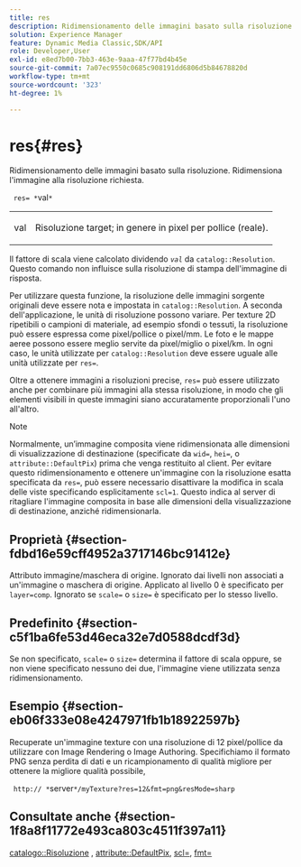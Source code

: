 ```yaml
---
title: res
description: Ridimensionamento delle immagini basato sulla risoluzione. Ridimensiona l'immagine alla risoluzione richiesta.
solution: Experience Manager
feature: Dynamic Media Classic,SDK/API
role: Developer,User
exl-id: e8ed7b00-7bb3-463e-9aaa-47f77bd4b45e
source-git-commit: 7a07ec9550c0685c908191dd6806d5b84678820d
workflow-type: tm+mt
source-wordcount: '323'
ht-degree: 1%

---
```


# res{#res}

Ridimensionamento delle immagini basato sulla risoluzione. Ridimensiona l&#39;immagine alla risoluzione richiesta.

` res= *`val`*`

<table id="simpletable_E69F3709266749C4A165C90FF18FF5AA"> 
 <tr class="strow"> 
  <td class="stentry"> <p> <span class="varname"> val </span> </p> </td> 
  <td class="stentry"> <p>Risoluzione target; in genere in pixel per pollice (reale). </p> </td> 
 </tr> 
</table>

Il fattore di scala viene calcolato dividendo *`val`* da `catalog::Resolution`. Questo comando non influisce sulla risoluzione di stampa dell&#39;immagine di risposta.

Per utilizzare questa funzione, la risoluzione delle immagini sorgente originali deve essere nota e impostata in `catalog::Resolution`. A seconda dell&#39;applicazione, le unità di risoluzione possono variare. Per texture 2D ripetibili o campioni di materiale, ad esempio sfondi o tessuti, la risoluzione può essere espressa come pixel/pollice o pixel/mm. Le foto e le mappe aeree possono essere meglio servite da pixel/miglio o pixel/km. In ogni caso, le unità utilizzate per `catalog::Resolution` deve essere uguale alle unità utilizzate per `res=`.

Oltre a ottenere immagini a risoluzioni precise, `res=` può essere utilizzato anche per combinare più immagini alla stessa risoluzione, in modo che gli elementi visibili in queste immagini siano accuratamente proporzionali l&#39;uno all&#39;altro.

>[!NOTE]
>
>Normalmente, un’immagine composita viene ridimensionata alle dimensioni di visualizzazione di destinazione (specificate da `wid=`, `hei=`, o `attribute::DefaultPix`) prima che venga restituito al client. Per evitare questo ridimensionamento e ottenere un&#39;immagine con la risoluzione esatta specificata da `res=`, può essere necessario disattivare la modifica in scala delle viste specificando esplicitamente `scl=1`. Questo indica al server di ritagliare l&#39;immagine composita in base alle dimensioni della visualizzazione di destinazione, anziché ridimensionarla.

## Proprietà {#section-fdbd16e59cff4952a3717146bc91412e}

Attributo immagine/maschera di origine. Ignorato dai livelli non associati a un&#39;immagine o maschera di origine. Applicato al livello 0 è specificato per `layer=comp`. Ignorato se `scale=` o `size=` è specificato per lo stesso livello.

## Predefinito {#section-c5f1ba6fe53d46eca32e7d0588dcdf3d}

Se non specificato, `scale=` o `size=` determina il fattore di scala oppure, se non viene specificato nessuno dei due, l&#39;immagine viene utilizzata senza ridimensionamento.

## Esempio {#section-eb06f333e08e4247971fb1b18922597b}

Recuperate un&#39;immagine texture con una risoluzione di 12 pixel/pollice da utilizzare con Image Rendering o Image Authoring. Specifichiamo il formato PNG senza perdita di dati e un ricampionamento di qualità migliore per ottenere la migliore qualità possibile,

` http:// *`server`*/myTexture?res=12&fmt=png&resMode=sharp`

## Consultate anche {#section-1f8a8f11772e493ca803c4511f397a11}

[catalogo::Risoluzione](../../../../../is-api/image-catalog/image-serving-api-ref/c-image-catalog-reference/c-image-svg-data-reference/c-image-data-reference/r-resolution-cat.md#reference-de489f5f36b64bd0831749546f8728e1) , [attribute::DefaultPix](../../../../../is-api/image-catalog/image-serving-api-ref/c-image-catalog-reference/c-attributes-reference/r-defaultpix.md#reference-996b2c22b30f4fd9b970c84063306df1), [scl=](../../../../../is-api/http-ref/image-serving-api-ref/c-http-protocol-reference/c-command-reference/r-scl.md#reference-b2a74e493d0d407e98fe350551ba3fcc), [fmt=](../../../../../is-api/http-ref/image-serving-api-ref/c-http-protocol-reference/c-command-reference/r-is-http-fmt.md#reference-cdf10043423b45ba9fe15157fb3ae37a)
